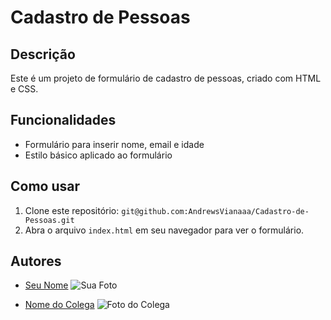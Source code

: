 # Cadastro de Pessoas

## Descrição
Este é um projeto de formulário de cadastro de pessoas, criado com HTML e CSS.

## Funcionalidades
- Formulário para inserir nome, email e idade
- Estilo básico aplicado ao formulário

## Como usar
1. Clone este repositório: `git@github.com:AndrewsVianaaa/Cadastro-de-Pessoas.git`
2. Abra o arquivo `index.html` em seu navegador para ver o formulário.

## Autores
- [Seu Nome](https://github.com/seu-usuario)
  ![Sua Foto](url-da-sua-foto)

- [Nome do Colega](https://github.com/usuario-do-colega)
  ![Foto do Colega](url-da-foto-do-colega)
